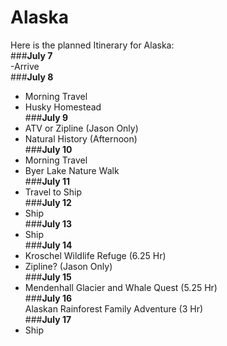 # Alaska  
Here is the planned Itinerary for Alaska:  
###**July 7**  
-Arrive  
###**July 8**   
- Morning Travel  
- Husky Homestead  
###**July 9**  
- ATV or Zipline (Jason Only)  
- Natural History (Afternoon)  
###**July 10**
- Morning Travel  
- Byer Lake Nature Walk  
###**July 11**
- Travel to Ship  
###**July 12**  
- Ship  
###**July 13**  
- Ship  
###**July 14**   
- Kroschel Wildlife Refuge (6.25 Hr)  
- Zipline? (Jason Only)  
###**July 15**  
- Mendenhall Glacier and Whale Quest (5.25 Hr)  
###**July 16**  
Alaskan Rainforest Family Adventure (3 Hr)  
###**July 17**  
- Ship  

